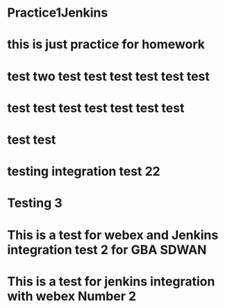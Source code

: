 # Practice1Jenkins
# this is just practice for homework
# test two test test test test test test
# test test test test test test test
# test test
# testing integration test 22
# Testing 3
# This is a test for webex and Jenkins integration test 2 for GBA SDWAN
# This is a test for jenkins integration with webex Number 2
